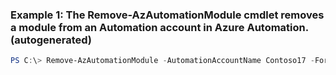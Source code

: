 ### Example 1: The Remove-AzAutomationModule cmdlet removes a module from an Automation account in Azure Automation. (autogenerated)
```powershell
PS C:\> Remove-AzAutomationModule -AutomationAccountName Contoso17 -Force  -Name ContosoModule -ResourceGroupName ResourceGroup01
```

